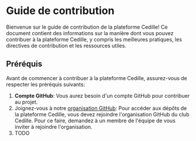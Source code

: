 # Guide de contribution

Bienvenue sur le guide de contribution de la plateforme Cedille! Ce document
contient des informations sur la manière dont vous pouvez contribuer à la
plateforme Cedille, y compris les meilleures pratiques, les directives de
contribution et les ressources utiles.

## Préréquis

Avant de commencer à contribuer à la plateforme Cedille, assurez-vous de
respecter les préréquis suivants:

1. **Compte GitHub**: Vous aurez besoin d'un compte GitHub pour contribuer au
   projet.
2. Joignez-vous à notre [organisation GitHub](https://github.com/clubcedille/):
   Pour accéder aux dépôts de la plateforme Cedille, vous devez rejoindre
   l'organisation GitHub du club Cedille. Pour ce faire, demandez à un membre de
    l'équipe de vous inviter à rejoindre l'organisation.
3. TODO
